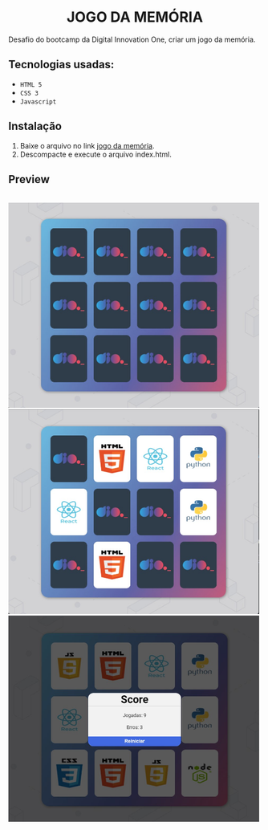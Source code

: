 <h1 align='center'>JOGO DA MEMÓRIA</h1>

 Desafio do bootcamp da Digital Innovation One, criar um jogo da memória.

## Tecnologias usadas:
 - ``HTML 5``
 - ``CSS 3``
 - ``Javascript``

## Instalação
1. Baixe o arquivo no link [jogo da memória](https://github.com/fredcsouza/jogo-da-memoria-dio/archive/refs/heads/master.zip).
2. Descompacte e execute o arquivo index.html.

## Preview
</br>

<img src="./preview1.jpg" alt="preview inicio do jogo" width=500>
<img src="./preview2.jpg" alt="preview de cartas viradas" width=500>
<img src="./preview3.jpg" alt="preview de fim do jogo" width=500>
